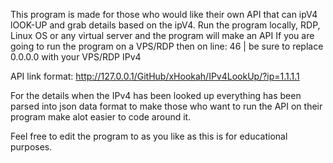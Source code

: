 This program is made for those who would like their own API that can ipV4 lOOK-UP and grab details based on the ipV4. Run the program locally, RDP, Linux OS or any virtual server and the program will make an API If you are going to run the program on a VPS/RDP then on line: 46 | be sure to replace 0.0.0.0 with your VPS/RDP IPv4

API link format: http://127.0.0.1/GitHub/xHookah/IPv4LookUp/?ip=1.1.1.1

For the details when the IPv4 has been looked up everything has been parsed into json data format to make those who want to run the API on their program make alot easier to code around it.

Feel free to edit the program to as you like as this is for educational purposes.
